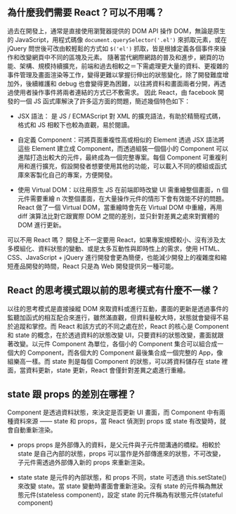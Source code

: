 ## 為什麼我們需要 React？可以不用嗎？

過去在開發上，通常是直接使用瀏覽器提供的 DOM API 操作 DOM，無論是原生的 JavaScript，用程式碼像 `document.querySelector('.el')` 來抓取元素，或在 jQuery 問世後可改由較輕鬆的方式如 `$('el')` 抓取，皆是根據定義各個事件來操作和改變網頁中不同的區塊及元素。
隨著當代網際網路的普及和進步，網頁的功能、架構、規模持續擴充，前端和過去相較之＝下需處理更大量的資料、更複雜的事件管理及畫面渲染等工作，變得更難以掌握衍伸出的狀態變化，除了開發難度增加外，後續維護和 debug 也會變得更為困難，以往將資料和畫面兩者分開，再透過使用者操作事件將兩者連結的方式已不敷需求。
因此 React，由 facebook 開發的一個 JS 函式庫解決了許多這方面的問題，簡述幾個特色如下：

- JSX 語法： 是 JS / ECMAScript 對 XML 的擴充語法，有助於精簡程式碼，格式和 JS 相較下也較為直觀，易於閱讀。

- 自定義 Component：可將頁面重複性高或相似的 Element 透過 JSX 語法將這些 Element 建立成 Component，而透過組裝一個個小的 Component 可以進階打造出較大的元件，最終成為一個完整專案。每個 Component 可重複利用和進行擴充，假設開發者想要使用其他的功能，可以載入不同的模組或函式庫來客製化自己的專案，方便開發。

- 使用 Virtual DOM：以往用原生 JS 在前端即時改變 UI 需重繪整個畫面，n 個元件需要重繪 n 次整個畫面，在大量操作元件的情形下會有效能不好的問題。React 做了一個 Virtual DOM，當重繪時會先在 Virtual DOM 中重繪，再用 diff 演算法比對它跟實際 DOM 之間的差別，並只針對差異之處來對實體的 DOM 進行更新。

可以不用 React 嗎？
開發上不一定要用 React，如果專案規模較小、沒有涉及太多模組化、資料狀態的變動、或是太多互動性與即時性上的需求，使用 HTML、CSS、JavaScript + jQuery 進行開發會更為簡便，也能減少開發上的複雜度和縮短產品開發的時間，React 只是為 Web 開發提供另一種可能。

## React 的思考模式跟以前的思考模式有什麼不一樣？

以往的思考模式是直接操縱 DOM 來取資料或進行互動，畫面的更新是透過事件的監聽加函式的相互配合來進行，雖然滿直觀，但資料量較大時，狀態就會變得不易於追蹤和掌控。而 React 和該方式的不同之處在於，React 的核心是 Component 和 state 的概念，在於透過資料的狀態改變 UI，只要資料的狀態改變，畫面就跟著改變。以元件 Component 為單位，各個小的 Component 集合可以組合成一個大的 Component，而各個大的 Component 最後集合成一個完整的 App，像組樂高一樣。而 state 則是每個 Component 的狀態，可以將資料儲存在 state 裡面，當資料更新，state 更新，React 會僅針對差異之處進行重繪。

## state 跟 props 的差別在哪裡？

Component 是透過資料狀態，來決定是否更新 UI 畫面，而 Component 中有兩種資料來源 —— state 和 props，當 React 偵測到 props 或 state 有改變時，就會自動重新渲染。

- props
  props 是外部傳入的資料，是父元件與子元件間溝通的橋樑。相較於 state 是自己內部的狀態，props 可以當作是外部傳進來的狀態，不可改變，子元件需透過外部傳入新的 props 來重新渲染。

- state
  state 是元件的內部狀態，和 props 不同，state 可透過 this.setState() 來改變 state。當 state 變動時畫面會重新渲染。沒有 state 的元件稱為無狀態元件(stateless component)，設定 state 的元件稱為有狀態元件(stateful component)
